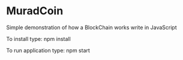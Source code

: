 # MuradCoin
Simple demonstration of how a BlockChain works write in JavaScript

To install type: npm install 

To run application type: npm start
